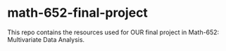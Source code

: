 # math-652-final-project

This repo contains the resources used for OUR final project in Math-652: Multivariate Data Analysis.
